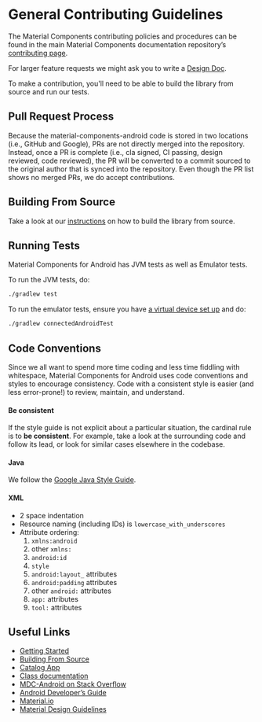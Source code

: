 <!--docs:
title: "Contributing"
layout: landing
section: docs
path: /docs/contributing/
-->

# General Contributing Guidelines

The Material Components contributing policies and procedures can be found in the
main Material Components documentation repository’s
[contributing page](https://github.com/material-components/material-components/blob/develop/CONTRIBUTING.md).

For larger feature requests we might ask you to write a
[Design Doc](https://docs.google.com/document/d/1ISW8sVEQpAs1X-pQ0zf2q3Sbz5NRS8jfjs-jnjo9iWk/edit).

To make a contribution, you'll need to be able to build the library from source
and run our tests.

## Pull Request Process

Because the material-components-android code is stored in two locations (i.e.,
GitHub and Google), PRs are not directly merged into the repository. Instead,
once a PR is complete (i.e., cla signed, CI passing, design reviewed, code
reviewed), the PR will be converted to a commit sourced to the original author
that is synced into the repository. Even though the PR list shows no merged PRs,
we do accept contributions.

## Building From Source

Take a look at our [instructions](building-from-source.md) on how to build the
library from source.

## Running Tests

Material Components for Android has JVM tests as well as Emulator tests.

To run the JVM tests, do:

```sh
./gradlew test
```

To run the emulator tests, ensure you have
[a virtual device set up](https://developer.android.com/studio/run/managing-avds.html)
and do:

```sh
./gradlew connectedAndroidTest
```

## Code Conventions

Since we all want to spend more time coding and less time fiddling with
whitespace, Material Components for Android uses code conventions and styles to
encourage consistency. Code with a consistent style is easier (and less
error-prone!) to review, maintain, and understand.

#### Be consistent

If the style guide is not explicit about a particular situation, the cardinal
rule is to **be consistent**. For example, take a look at the surrounding code
and follow its lead, or look for similar cases elsewhere in the codebase.

#### Java

We follow the
[Google Java Style Guide](https://google.github.io/styleguide/javaguide.html).

#### XML

-   2 space indentation
-   Resource naming (including IDs) is `lowercase_with_underscores`
-   Attribute ordering:
    1.  `xmlns:android`
    2.  other `xmlns:`
    3.  `android:id`
    4.  `style`
    5.  `android:layout_` attributes
    6.  `android:padding` attributes
    7.  other `android:` attributes
    8.  `app:` attributes
    9.  `tool:` attributes

## Useful Links

-   [Getting Started](getting-started.md)
-   [Building From Source](building-from-source.md)
-   [Catalog App](catalog-app.md)
-   [Class documentation](https://developer.android.com/reference/com/google/android/material/classes)
-   [MDC-Android on Stack Overflow](https://www.stackoverflow.com/questions/tagged/material-components+android)
-   [Android Developer’s Guide](https://developer.android.com/training/material/index.html)
-   [Material.io](https://www.material.io)
-   [Material Design Guidelines](https://material.google.com)
